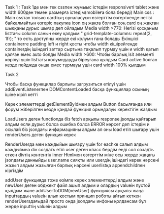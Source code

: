 Task 1 :
Task 1де мен тек cssпен жұмыыс істедім responsiveті  tablet және width 600ден төмен размерға істедім(mobileға бола береді)
Main css :
Main cssтан только cardтың орналасуын өзгерттім өзгерткенде негізі байқалмайтын өзгеріс пакупка icon  оң жақта болған соң card оң жақтан шыққаны дұрыс шығар деп ойладым
Media  width  >770:
Негізі қосқаным  listтағы column санын екеу қалдым " grid-template-columns: repeat(2, 1fr); " то есть доступны жерде екі колумн ғана болады
Екіншісі containerге padding left и right  қосты чтобы width кішірейгенде containerдің ішіндегі заттар сыртына тақалып тұрмау үшін  и width қатып қалған емес auto болды
Media width >600:
Чтобы барлық lsit элементі көрілуі үшін listтағы колумндарды  біреуғана қылдым
Card  active болған  кезде пейджда  онша емес тұрмауы үшін card width  100% қылдым 

Task 2 

Чтобы басқа функцилар барлығы загрузиться етілуі үшін addEventListenerпен DOMContentLoaded 
басқа функциялар осының ішіне кіріп кетті 

Керек элеметтерді getElementByIdмен алдым
Button басылғанда или форум жіберілген кезде қандай функция орындалуы керектігін жаздым 

LoadUsers деген functionда біз fetch арқылы response.jsonды қайтарып алдым если дұрыс болса  ошибка болса ERROR көрсет деп істедім
и осылай біз jsonдағы инфармацияны алдым ал оны load етіп шығару үшін renderUsers деген функция керек 


RenderUserда  мен каждыйын шығару үшін for eachке салып алдым каждыйына div создать етіп user деген класс бердім енді сол созадть еткен divтің контентін inner Htmlмен өзгерттім 
міне  осы жерде жаңағы jsonдағы данныйды user.name сияқты или userдің ішіндегі керек нәрсені жазып алдым 
жазылған барлық нарсені userlistқа appendchildпен кіргіздім 

addUser функцияда тоже өзімпе керек элементтерді алдым және newUser деген обджект файл ашып алдым и олардың valueін пустой қылдым  және addUserToDOM(newUser) функциясы арқылы жаңа inputтардың valueін алып  қостым 
принцип роботы айтып кеткен  renderUsersдағыдай просто онда jsonдағы инфоны қолдансам бұл жерде inputтің valueін алдым 
